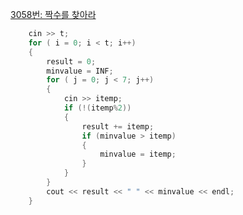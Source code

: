 [3058번: 짝수를 찾아라](https://www.acmicpc.net/problem/3058)

```cpp
	cin >> t;
	for ( i = 0; i < t; i++)
	{
		result = 0;
		minvalue = INF;
		for ( j = 0; j < 7; j++)
		{
			cin >> itemp;
			if (!(itemp%2))
			{
				result += itemp;
				if (minvalue > itemp)
				{
					minvalue = itemp;
				}
			}
		}
		cout << result << " " << minvalue << endl;
	}
```

